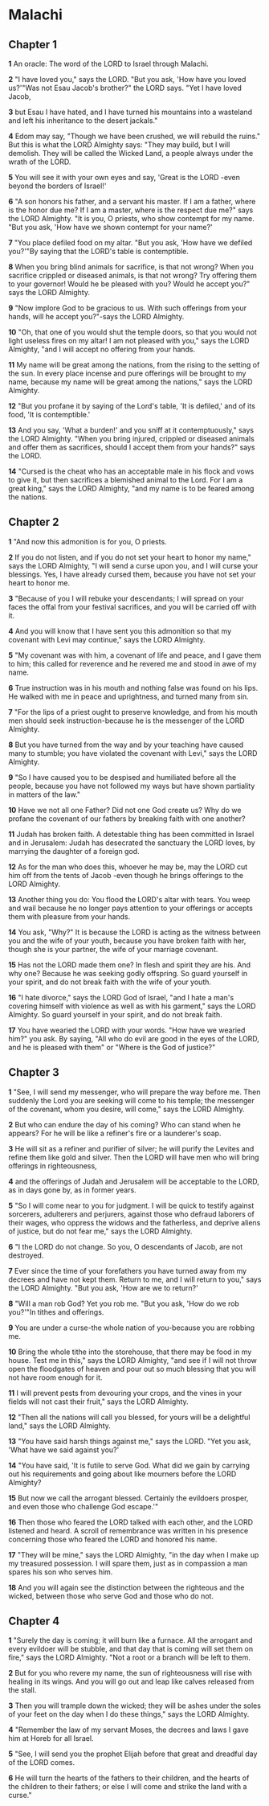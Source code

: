 # Malachi

## Chapter 1

**1** An oracle: The word of the LORD to Israel through Malachi.

**2** "I have loved you," says the LORD. "But you ask, 'How have you loved us?'"Was not Esau Jacob's brother?" the LORD says. "Yet I have loved Jacob,

**3** but Esau I have hated, and I have turned his mountains into a wasteland and left his inheritance to the desert jackals."

**4** Edom may say, "Though we have been crushed, we will rebuild the ruins." But this is what the LORD Almighty says: "They may build, but I will demolish. They will be called the Wicked Land, a people always under the wrath of the LORD.

**5** You will see it with your own eyes and say, 'Great is the LORD -even beyond the borders of Israel!'

**6** "A son honors his father, and a servant his master. If I am a father, where is the honor due me? If I am a master, where is the respect due me?" says the LORD Almighty. "It is you, O priests, who show contempt for my name. "But you ask, 'How have we shown contempt for your name?'

**7** "You place defiled food on my altar. "But you ask, 'How have we defiled you?'"By saying that the LORD's table is contemptible.

**8** When you bring blind animals for sacrifice, is that not wrong? When you sacrifice crippled or diseased animals, is that not wrong? Try offering them to your governor! Would he be pleased with you? Would he accept you?" says the LORD Almighty.

**9** "Now implore God to be gracious to us. With such offerings from your hands, will he accept you?"-says the LORD Almighty.

**10** "Oh, that one of you would shut the temple doors, so that you would not light useless fires on my altar! I am not pleased with you," says the LORD Almighty, "and I will accept no offering from your hands.

**11** My name will be great among the nations, from the rising to the setting of the sun. In every place incense and pure offerings will be brought to my name, because my name will be great among the nations," says the LORD Almighty.

**12** "But you profane it by saying of the Lord's table, 'It is defiled,' and of its food, 'It is contemptible.'

**13** And you say, 'What a burden!' and you sniff at it contemptuously," says the LORD Almighty. "When you bring injured, crippled or diseased animals and offer them as sacrifices, should I accept them from your hands?" says the LORD.

**14** "Cursed is the cheat who has an acceptable male in his flock and vows to give it, but then sacrifices a blemished animal to the Lord. For I am a great king," says the LORD Almighty, "and my name is to be feared among the nations.

## Chapter 2

**1** "And now this admonition is for you, O priests.

**2** If you do not listen, and if you do not set your heart to honor my name," says the LORD Almighty, "I will send a curse upon you, and I will curse your blessings. Yes, I have already cursed them, because you have not set your heart to honor me.

**3** "Because of you I will rebuke your descendants; I will spread on your faces the offal from your festival sacrifices, and you will be carried off with it.

**4** And you will know that I have sent you this admonition so that my covenant with Levi may continue," says the LORD Almighty.

**5** "My covenant was with him, a covenant of life and peace, and I gave them to him; this called for reverence and he revered me and stood in awe of my name.

**6** True instruction was in his mouth and nothing false was found on his lips. He walked with me in peace and uprightness, and turned many from sin.

**7** "For the lips of a priest ought to preserve knowledge, and from his mouth men should seek instruction-because he is the messenger of the LORD Almighty.

**8** But you have turned from the way and by your teaching have caused many to stumble; you have violated the covenant with Levi," says the LORD Almighty.

**9** "So I have caused you to be despised and humiliated before all the people, because you have not followed my ways but have shown partiality in matters of the law."

**10** Have we not all one Father? Did not one God create us? Why do we profane the covenant of our fathers by breaking faith with one another?

**11** Judah has broken faith. A detestable thing has been committed in Israel and in Jerusalem: Judah has desecrated the sanctuary the LORD loves, by marrying the daughter of a foreign god.

**12** As for the man who does this, whoever he may be, may the LORD cut him off from the tents of Jacob -even though he brings offerings to the LORD Almighty.

**13** Another thing you do: You flood the LORD's altar with tears. You weep and wail because he no longer pays attention to your offerings or accepts them with pleasure from your hands.

**14** You ask, "Why?" It is because the LORD is acting as the witness between you and the wife of your youth, because you have broken faith with her, though she is your partner, the wife of your marriage covenant.

**15** Has not the LORD made them one? In flesh and spirit they are his. And why one? Because he was seeking godly offspring. So guard yourself in your spirit, and do not break faith with the wife of your youth.

**16** "I hate divorce," says the LORD God of Israel, "and I hate a man's covering himself with violence as well as with his garment," says the LORD Almighty. So guard yourself in your spirit, and do not break faith.

**17** You have wearied the LORD with your words. "How have we wearied him?" you ask. By saying, "All who do evil are good in the eyes of the LORD, and he is pleased with them" or "Where is the God of justice?"

## Chapter 3

**1** "See, I will send my messenger, who will prepare the way before me. Then suddenly the Lord you are seeking will come to his temple; the messenger of the covenant, whom you desire, will come," says the LORD Almighty.

**2** But who can endure the day of his coming? Who can stand when he appears? For he will be like a refiner's fire or a launderer's soap.

**3** He will sit as a refiner and purifier of silver; he will purify the Levites and refine them like gold and silver. Then the LORD will have men who will bring offerings in righteousness,

**4** and the offerings of Judah and Jerusalem will be acceptable to the LORD, as in days gone by, as in former years.

**5** "So I will come near to you for judgment. I will be quick to testify against sorcerers, adulterers and perjurers, against those who defraud laborers of their wages, who oppress the widows and the fatherless, and deprive aliens of justice, but do not fear me," says the LORD Almighty.

**6** "I the LORD do not change. So you, O descendants of Jacob, are not destroyed.

**7** Ever since the time of your forefathers you have turned away from my decrees and have not kept them. Return to me, and I will return to you," says the LORD Almighty. "But you ask, 'How are we to return?'

**8** "Will a man rob God? Yet you rob me. "But you ask, 'How do we rob you?'"In tithes and offerings.

**9** You are under a curse-the whole nation of you-because you are robbing me.

**10** Bring the whole tithe into the storehouse, that there may be food in my house. Test me in this," says the LORD Almighty, "and see if I will not throw open the floodgates of heaven and pour out so much blessing that you will not have room enough for it.

**11** I will prevent pests from devouring your crops, and the vines in your fields will not cast their fruit," says the LORD Almighty.

**12** "Then all the nations will call you blessed, for yours will be a delightful land," says the LORD Almighty.

**13** "You have said harsh things against me," says the LORD. "Yet you ask, 'What have we said against you?'

**14** "You have said, 'It is futile to serve God. What did we gain by carrying out his requirements and going about like mourners before the LORD Almighty?

**15** But now we call the arrogant blessed. Certainly the evildoers prosper, and even those who challenge God escape.'"

**16** Then those who feared the LORD talked with each other, and the LORD listened and heard. A scroll of remembrance was written in his presence concerning those who feared the LORD and honored his name.

**17** "They will be mine," says the LORD Almighty, "in the day when I make up my treasured possession. I will spare them, just as in compassion a man spares his son who serves him.

**18** And you will again see the distinction between the righteous and the wicked, between those who serve God and those who do not.

## Chapter 4

**1** "Surely the day is coming; it will burn like a furnace. All the arrogant and every evildoer will be stubble, and that day that is coming will set them on fire," says the LORD Almighty. "Not a root or a branch will be left to them.

**2** But for you who revere my name, the sun of righteousness will rise with healing in its wings. And you will go out and leap like calves released from the stall.

**3** Then you will trample down the wicked; they will be ashes under the soles of your feet on the day when I do these things," says the LORD Almighty.

**4** "Remember the law of my servant Moses, the decrees and laws I gave him at Horeb for all Israel.

**5** "See, I will send you the prophet Elijah before that great and dreadful day of the LORD comes.

**6** He will turn the hearts of the fathers to their children, and the hearts of the children to their fathers; or else I will come and strike the land with a curse."

